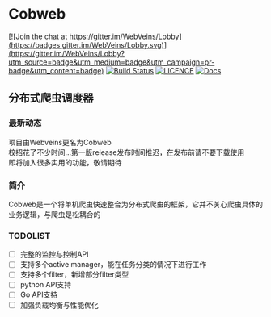 # Cobweb

[![Join the chat at https://gitter.im/WebVeins/Lobby](https://badges.gitter.im/WebVeins/Lobby.svg)](https://gitter.im/WebVeins/Lobby?utm_source=badge&utm_medium=badge&utm_campaign=pr-badge&utm_content=badge)
[![Build Status](https://travis-ci.org/xiongbeer/WebVeins.svg?branch=master)](https://travis-ci.org/xiongbeer/WebVeins)
[![LICENCE](https://img.shields.io/badge/licence-MIT-blue.svg)](https://raw.githubusercontent.com/xiongbeer/WebVeins/master/LICENSE)
[![Docs](https://img.shields.io/badge/docs-latest-blue.svg)](https://xiongbeer.gitbooks.io/webveinsguide/content/)
## 分布式爬虫调度器

### 最新动态
项目由Webveins更名为Cobweb  
校招花了不少时间...第一版release发布时间推迟，在发布前请不要下载使用  
即将加入很多实用的功能，敬请期待

### 简介
Cobweb是一个将单机爬虫快速整合为分布式爬虫的框架，它并不关心爬虫具体的业务逻辑，与爬虫是松耦合的  

### TODOLIST
* [ ] 完整的监控与控制API
* [ ] 支持多个active manager，能在任务分类的情况下进行工作
* [ ] 支持多个filter，新增部分filter类型
* [ ] python API支持
* [ ] Go API支持
* [ ] 加强负载均衡与性能优化
